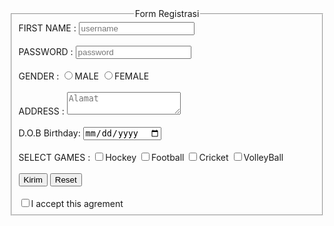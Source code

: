 <!DOCTYPE HTML>
<html xmlns="http://www.w3.org/1999/xhtml" xml:lang="en">
<head>
<title>Form</title>
</head>
<body>
<form action="latihanform.html" method="post" name="registrasi" target="_blank">
<fieldset>
<legend align="center" colspan="3" >Form Registrasi</legend>
FIRST NAME : <input type="text" name="username" placeholder="username"><br><br>
PASSWORD :  <input type="password" name="password" placeholder="password"><br><br>
<label>GENDER : </label>
<input type="radio" name="gender" value="Laki - Laki"><label for="laki">MALE</label>
<input type="radio" name="gender" value="Perempuan"><label for="Perempuan">FEMALE</label><br><br>
ADDRESS : <textarea placeholder="Alamat"></textarea><br><br>
D.O.B
<label for="birthday">Birthday:</label>
<input type="date" id="birthday" name="birthday"><br><br>
<label>SELECT GAMES : </label>
<input type="checkbox" id="hockey"><label for="hockey">Hockey</label>
<input type="checkbox" id="football"><label for="football">Football</label>
<input type="checkbox" id="cricket"><label for="cricket">Cricket</label>
<input type="checkbox" id="volleyball"><label for="volleyball">VolleyBall</label>
<br><br>
<input type="submit" name="kirim" value="Kirim">
<input type="reset" name="rest" value="Reset">
<br>
<br>
<input type="checkbox" id="accept"><label for="accept">I accept this agrement</label>
</fieldset>
</form>
</body>
</html>

